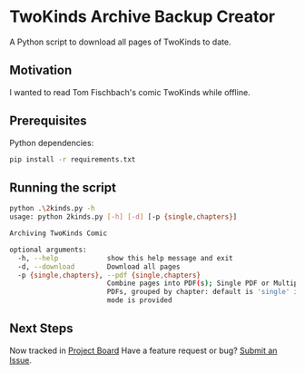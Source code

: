 # TwoKinds Archive Backup Creator


A Python script to download all pages of TwoKinds to date. 

## Motivation
I wanted to read Tom Fischbach's comic TwoKinds while offline.  


## Prerequisites

Python dependencies: 

```bash
pip install -r requirements.txt
```


## Running the script
```bash
python .\2kinds.py -h
usage: python 2kinds.py [-h] [-d] [-p {single,chapters}]

Archiving TwoKinds Comic

optional arguments:
  -h, --help            show this help message and exit
  -d, --download        Download all pages
  -p {single,chapters}, --pdf {single,chapters}
                        Combine pages into PDF(s); Single PDF or Multiple
                        PDFs, grouped by chapter: default is 'single' if no
                        mode is provided
```


## Next Steps
Now tracked in [Project Board](https://github.com/basicallyodd/twokinds-archiver/projects/1)
Have a feature request or bug? [Submit an Issue](https://github.com/basicallyodd/twokinds-archiver/issues/new/choose).